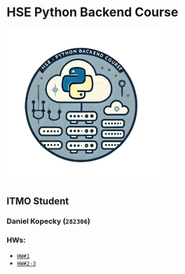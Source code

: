 # HSE Python Backend Course
<img src="images/python-course-logo.png" alt="Python Course Logo" width=350>

## ITMO Student
### Daniel Kopecky (`282306`)

### HWs:
* [`HW#1`](https://github.com/dakopecky/hse-python-backend/tree/hw1)
* [`HW#2-3`](https://github.com/dakopecky/hse-python-backend/tree/hw2)